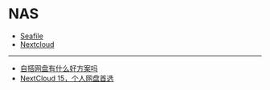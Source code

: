# NAS

- [Seafile](https://www.seafile.com/home/)
- [Nextcloud](https://nextcloud.com)

---

- [自搭网盘有什么好方案吗](https://www.v2ex.com/t/370780)
- [NextCloud 15，个人网盘首选](https://www.v2ex.com/t/530865)
